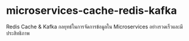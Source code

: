 # microservices-cache-redis-kafka
Redis Cache &amp; Kafka กลยุทธ์ในการจัดการข้อมูลใน Microservices อย่างรวดเร็วและมีประสิทธิภาพ
